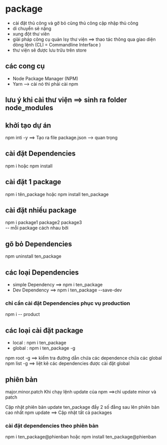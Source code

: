 # package

- cài đặt thủ công và gỡ bỏ cũng thủ công cập nhập thủ công
- di chuyển sẽ nặng
- xung đột thư viên
- giải pháp công cụ quản lsy thư viện
  ==> thao tác thông qua giao diện dòng lệnh (CLI = Commandline Interface )
- thư viện sẽ được lưu trữu trên store

## các cong cụ

- Node Package Manager (NPM)
- Yarn --> cài nó thì phải cài npm

## lưu ý khi cài thư viện ==> sinh ra folder node_modules

## khởi tạo dự án

npm inti -y ==> Tạo ra file package.json --> quan trọng

## cài đặt Dependencies

npm i hoặc npm install

## cài đặt 1 package

npm i tên_package hoặc npm install ten_package

## cài đặt nhiều package

npm i package1 package2 package3  
-- mỗi package cách nhau bởi

## gõ bỏ Dependencies

npm uninstall ten_package

## các loại Dependencies

- simple Dependency ==> npm i ten_package
- Dev Dependency ==> npm i ten_package --save-dev

### chỉ cần cài đặt Dependencies phục vụ production

npm i -- product

## các loại cài đặt package

- local : npm i ten_package
- global : npm i ten_package -g

npm root -g ==> kiểm tra đường dẫn chứa các dependence chứa các global
npm list -g ==> liệt kê các dependencies được cài đặt global

## phiên bản

major.minor.patch
Khi chạy lệnh update của npm ==>chỉ update minor và patch

Cập nhật phiên bản update ten_package đẩy 2 số đằng sau lên phiên bản cao nhất
npm update ==> Cập nhật tất cả packages

### cài đặt dependencies theo phiên bản

npm i ten_package@phienban hoặc npm install ten_package@phienban
